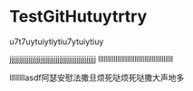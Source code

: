 # TestGitHutuytrtry



u7t7uytuiytiytiu7ytuiytiuy


jjjjjjjjjjjjjjjjjjjjjjjjjjjjjjjjjjjjjjjjjjjjj
lllllllllllllllllllllllllllllllllllllll

llllllllasdf阿瑟安慰法撒旦烦死哒烦死哒撒大声地多
